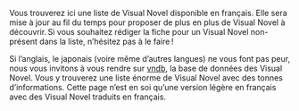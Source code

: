 Vous trouverez ici une liste de Visual Novel disponible en français. Elle sera mise à jour au fil du temps pour proposer de plus en plus de Visual Novel à découvrir. Si vous souhaitez rédiger la fiche pour un Visual Novel non-présent dans la liste, n’hésitez pas à le faire !

Si l’anglais, le japonais (voire même d’autres langues) ne vous font pas peur, nous vous invitons à vous rendre sur [vndb](https://vndb.org/), la base de données des Visual Novel. Vous y trouverez une liste énorme de Visual Novel avec des tonnes d’informations. Cette page n’est en soi qu’une version légère en français avec des Visual Novel traduits en français.